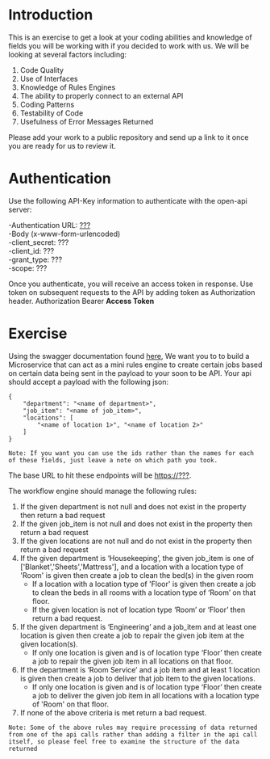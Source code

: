 # Introduction
This is an exercise to get a look at your coding abilities and knowledge of fields you will be working with if you decided to work with us. We will be looking at several factors including:

1. Code Quality
2. Use of Interfaces
3. Knowledge of Rules Engines
4. The ability to properly connect to an external API
5. Coding Patterns
6. Testability of Code
7. Usefulness of Error Messages Returned

Please add your work to a public repository and send up a link to it once you are ready for us to review it.

# Authentication

Use the following API-Key information to authenticate with the open-api server:

-Authentication URL:  [???](https://???)  
-Body (x-www-form-urlencoded)  
-client_secret:  ???  
-client_id:  ???  
-grant_type: ???  
-scope: ???  

Once you authenticate, you will receive an access token in response.  Use token on subsequent requests to the API by adding token as Authorization header.  Authorization Bearer **Access Token**

# Exercise

Using the swagger documentation found [here](https://???), We want you to to build a Microservice that can act as a mini rules engine to create certain jobs based on certain data being sent in the payload to your soon to be API.
Your api should accept a payload with the following json:

```
{
    "department": "<name of department>",
    "job_item": "<name of job_item>",
    "locations": [
        "<name of location 1>", "<name of location 2>"
    ]
}
```

`Note: If you want you can use the ids rather than the names for each of these fields, just leave a note on which path you took.`

The base URL to hit these endpoints will be [https://???](https://???).

The workflow engine should manage the following rules:
1. If the given department is not null and does not exist in the property then return a bad request
2. If the given job_item is not null and does not exist in the property then return a bad request
3. If the given locations are not null and do not exist in the property then return a bad request
4. If the given department is ‘Housekeeping’, the given job_item is one of ['Blanket','Sheets','Mattress'], and a location with a location type of 'Room' is given then create a job to clean the bed(s) in the given room
    * If a location with a location type of 'Floor' is given then create a job to clean the beds in all rooms with a location type of ‘Room’ on that floor.
    * If the given location is not of location type ‘Room’ or ‘Floor’ then return a bad request.
5. If the given department is ‘Engineering’ and a job_item and at least one location is given then create a job to repair the given job item at the given location(s).
    * If only one location is given and is of location type ‘Floor’ then create a job to repair the given job item in all locations on that floor.
6. If the department is ‘Room Service’ and a job item and at least 1 location is given then create a job to deliver that job item to the given locations.
    * If only one location is given and is of location type ‘Floor’ then create a job to deliver the given job item in all locations with a location type of 'Room' on that floor.
7. If none of the above criteria is met return a bad request.

`Note: Some of the above rules may require processing of data returned from one of the api calls rather than adding a filter in the api call itself, so please feel free to examine the structure of the data returned`